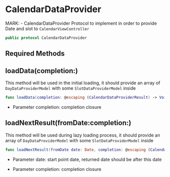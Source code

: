 # CalendarDataProvider

MARK: - CalendarDataProvider
Protocol to implement in order to provide Date and slot to `CalendarViewController`

``` swift
public protocol CalendarDataProvider
```

## Required Methods

## loadData(completion:)

This method will be used in the initial loading,
it should provide an array of `DayDataProviderModel` with some `SlotDataProviderModel` inside

``` swift
func loadData(completion: @escaping (CalendarDataProviderResult) -> Void)
```

  - Parameter completion: completion closure

## loadNextResult(fromDate:completion:)

This method will be used during lazy loading process,
it should provide an array of `DayDataProviderModel` with some `SlotDataProviderModel` inside

``` swift
func loadNextResult(fromDate date: Date, completion: @escaping (CalendarDataProviderResult) -> Void)
```

  - Parameter date: start point date, returned date should be after this date

<!-- end list -->

  - Parameter completion: completion closure
